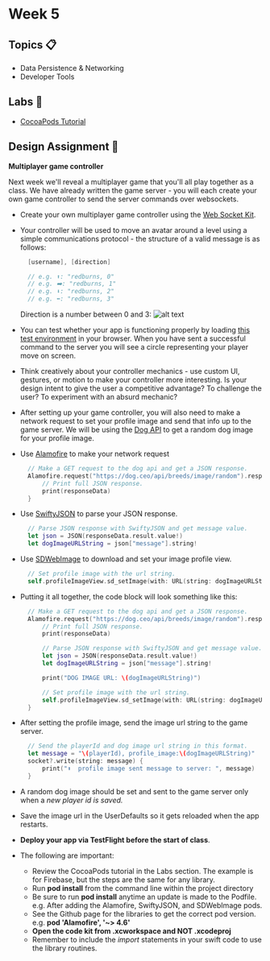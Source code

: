 # Week 5

## Topics 📋

* Data Persistence & Networking
* Developer Tools

## Labs 🔬

* [CocoaPods Tutorial](https://www.appcoda.com/cocoapods/)

## Design Assignment 📐

**Multiplayer game controller**

Next week we'll reveal a multiplayer game that you'll all play together as a class. We have already written the game server - you will each create your own game controller to send the server commands over websockets.

* Create your own multiplayer game controller using the [Web Socket Kit](https://github.com/mobilelabclass/mobile-lab-websocket-kit).
* Your controller will be used to move an avatar around a level using a simple communications protocol - the structure of a valid message is as follows:

  ```swift
    [username], [direction]

    // e.g. ⬆️: "redburns, 0"
    // e.g. ➡️: "redburns, 1"
    // e.g. ⬇️: "redburns, 2"
    // e.g. ⬅️: "redburns, 3"
  ```

  Direction is a number between 0 and 3:
  ![alt text][controller-directions]

* You can test whether your app is functioning properly by loading [this test environment](http://websockets.mobilelabclass.com/) in your browser. When you have sent a successful command to the server you will see a circle representing your player move on screen.

* Think creatively about your controller mechanics - use custom UI, gestures, or motion to make your controller more interesting. Is your design intent to give the user a competitive advantage? To challenge the user? To experiment with an absurd mechanic?

* After setting up your game controller, you will also need to make a network request to set your profile image and send that info up to the game server. We will be using the [Dog API](https://dog.ceo/dog-api/) to get a random dog image for your profile image.

* Use [Alamofire](https://github.com/Alamofire/Alamofire) to make your network request
  ```swift
    // Make a GET request to the dog api and get a JSON response.
    Alamofire.request("https://dog.ceo/api/breeds/image/random").responseJSON { (responseData) in
        // Print full JSON response.
        print(responseData)
    }
  ```

* Use [SwiftyJSON](https://github.com/SwiftyJSON/SwiftyJSON) to parse your JSON response.
  ```swift
    // Parse JSON response with SwiftyJSON and get message value.
    let json = JSON(responseData.result.value!)
    let dogImageURLString = json["message"].string!
  ```

* Use [SDWebImage](https://github.com/rs/SDWebImage) to download and set your image profile view.
  ```swift
    // Set profile image with the url string.
    self.profileImageView.sd_setImage(with: URL(string: dogImageURLString))
  ```

* Putting it all together, the code block will look something like this:
  ```swift
    // Make a GET request to the dog api and get a JSON response.
    Alamofire.request("https://dog.ceo/api/breeds/image/random").responseJSON { (responseData) in
        // Print full JSON response.
        print(responseData)

        // Parse JSON response with SwiftyJSON and get message value.
        let json = JSON(responseData.result.value!)
        let dogImageURLString = json["message"].string!

        print("DOG IMAGE URL: \(dogImageURLString)")

        // Set profile image with the url string.
        self.profileImageView.sd_setImage(with: URL(string: dogImageURLString))
    }
  ```

* After setting the profile image, send the image url string to the game server.
  ```swift
    // Send the playerId and dog image url string in this format.
    let message = "\(playerId), profile_image:\(dogImageURLString)"
    socket?.write(string: message) {
        print("⬆️  profile image sent message to server: ", message)
    }
  ```

* A random dog image should be set and sent to the game server only when a *new player id is saved.*

* Save the image url in the UserDefaults so it gets reloaded when the app restarts.

* **Deploy your app via TestFlight before the start of class**.

* The following are important:
  * Review the CocoaPods tutorial in the Labs section. The example is for Firebase, but the steps are the same for any library.
  * Run **pod install** from the command line within the project directory
  * Be sure to run **pod install** anytime an update is made to the Podfile. e.g. After adding the Alamofire, SwiftyJSON, and SDWebImage pods.
  * See the Github page for the libraries to get the correct pod version. e.g. **pod 'Alamofire', '~> 4.6'**
  * **Open the code kit from .xcworkspace and NOT .xcodeproj**
  * Remember to include the *import* statements in your swift code to use the library routines.

[controller-directions]:https://mobilelaboratory.s3.amazonaws.com/week5/directions.png "controller-directions"
